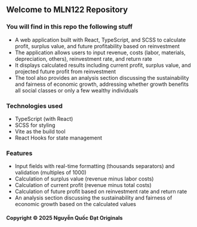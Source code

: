 ## Welcome to MLN122 Repository

### You will find in this repo the following stuff

* A web application built with React, TypeScript, and SCSS to calculate profit, surplus value, and future profitability based on reinvestment
* The application allows users to input revenue, costs (labor, materials, depreciation, others), reinvestment rate, and return rate
* It displays calculated results including current profit, surplus value, and projected future profit from reinvestment
* The tool also provides an analysis section discussing the sustainability and fairness of economic growth, addressing whether growth benefits all social classes or only a few wealthy individuals

### Technologies used

* TypeScript (with React)
* SCSS for styling
* Vite as the build tool
* React Hooks for state management

### Features

* Input fields with real-time formatting (thousands separators) and validation (multiples of 1000)
* Calculation of surplus value (revenue minus labor costs)
* Calculation of current profit (revenue minus total costs)
* Calculation of future profit based on reinvestment rate and return rate
* An analysis section discussing the sustainability and fairness of economic growth based on the calculated values

#### Copyright © 2025 Nguyễn Quốc Đạt Originals
